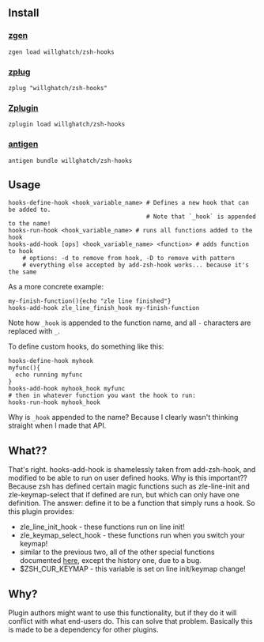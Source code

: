 Install
-------

### [zgen](https://github.com/tarjoilija/zgen)

    zgen load willghatch/zsh-hooks

### [zplug](https://github.com/zplug/zplug)

    zplug "willghatch/zsh-hooks"

### [Zplugin](https://github.com/psprint/zplugin)

    zplugin load willghatch/zsh-hooks

### [antigen](https://github.com/zsh-users/antigen)

    antigen bundle willghatch/zsh-hooks

Usage
-----

    hooks-define-hook <hook_variable_name> # Defines a new hook that can be added to.
                                           # Note that `_hook` is appended to the name!
    hooks-run-hook <hook_variable_name> # runs all functions added to the hook
    hooks-add-hook [ops] <hook_variable_name> <function> # adds function to hook
        # options: -d to remove from hook, -D to remove with pattern
        # everything else accepted by add-zsh-hook works... because it's the same

As a more concrete example:

    my-finish-function(){echo "zle line finished"}
    hooks-add-hook zle_line_finish_hook my-finish-function

Note how `_hook` is appended to the function name, and all `-` characters are replaced with `_`.

To define custom hooks, do something like this:

    hooks-define-hook myhook
    myfunc(){
      echo running myfunc
    }
    hooks-add-hook myhook_hook myfunc
    # then in whatever function you want the hook to run:
    hooks-run-hook myhook_hook

Why is `_hook` appended to the name?  Because I clearly wasn't thinking straight when I made that API.

What??
------

That's right.  hooks-add-hook is shamelessly taken from add-zsh-hook, and modified
to be able to run on user defined hooks.  Why is this important??  Because zsh has
defined certain magic functions such as zle-line-init and zle-keymap-select that
if defined are run, but which can only have one definition.  The answer: define it
to be a function that simply runs a hook.  So this plugin provides:

- zle_line_init_hook - these functions run on line init!
- zle_keymap_select_hook - these functions run when you switch your keymap!
- similar to the previous two, all of the other special functions documented [here](http://zsh.sourceforge.net/Doc/Release/Zsh-Line-Editor.html#Special-Widgets), except the history one, due to a bug.
- $ZSH_CUR_KEYMAP - this variable is set on line init/keymap change!

Why?
----

Plugin authors might want to use this functionality, but if they do it will conflict
with what end-users do.  This can solve that problem.  Basically this is made to
be a dependency for other plugins.
